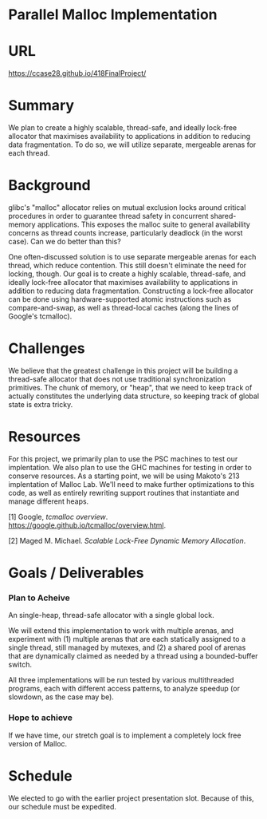 # Parallel Malloc Implementation

# URL
https://ccase28.github.io/418FinalProject/

# Summary
We plan to create a highly scalable, thread-safe, and ideally lock-free allocator that maximises availability to applications in addition to reducing data fragmentation. To do so, we will utilize separate, mergeable arenas for each thread. 

# Background
glibc's "malloc" allocator relies on mutual exclusion locks around critical procedures in order to guarantee thread safety in concurrent shared-memory applications. This exposes the malloc suite to general availability concerns as thread counts increase, particularly deadlock (in the worst case). Can we do better than this?

One often-discussed solution is to use separate mergeable arenas for each thread, which reduce contention. This still doesn't eliminate the need for locking, though. Our goal is to create a highly scalable, thread-safe, and ideally lock-free allocator that maximises availability to applications in addition to reducing data fragmentation. Constructing a lock-free allocator can be done using hardware-supported atomic instructions such as compare-and-swap, as well as thread-local caches (along the lines of Google's tcmalloc).

# Challenges
We believe that the greatest challenge in this project will be building a thread-safe allocator that does not use traditional synchronization primitives. The chunk of memory, or "heap", that we need to keep track of actually constitutes the underlying data structure, so keeping track of global state is extra tricky.

# Resources
 For this project, we primarily plan to use the PSC machines to test our implentation. We also plan to use the GHC machines for testing in order to conserve resources. As a starting point, we will be using Makoto's 213 implentation of Malloc Lab. We'll need to make further optimizations to this code, as well as entirely rewriting support routines that instantiate and manage different heaps. 
 
 [1] Google, _tcmalloc overview_. https://google.github.io/tcmalloc/overview.html.
 
 [2] Maged M. Michael. _Scalable Lock-Free Dynamic Memory Allocation_. 
 
# Goals / Deliverables
### Plan to Acheive
An single-heap, thread-safe allocator with a single global lock. 

We will extend this implementation to work with multiple arenas, and experiment with (1) multiple arenas that are each statically assigned to a single thread, still managed by mutexes, and (2) a shared pool of arenas that are dynamically claimed as needed by a thread using a bounded-buffer switch.

All three implementations will be run tested by various multithreaded programs, each with different access patterns, to analyze speedup (or slowdown, as the case may be).

### Hope to achieve
If we have time, our stretch goal is to implement a completely lock free version of Malloc. 

# Schedule
We elected to go with the earlier project presentation slot. Because of this, our schedule must be expedited. 
